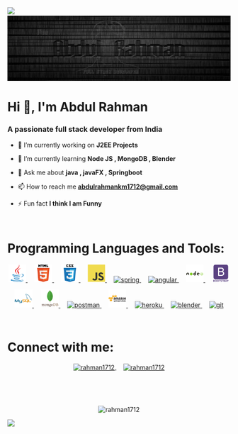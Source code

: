 <img src="https://capsule-render.vercel.app/api?type=waving&color=0:170B3B,100:FFFFD9&height=150&section=header&text=Hai%20Guys&fontSize=30&reversal=true&animation=blinking&fontColor=ffffff&fontAlign=90&fontAlignY=20" />

<img src="logo/arlogo.svg" alt="arlogo"/>

<h1 align="left">Hi 👋, I'm Abdul Rahman</h1>

<h3 align="left"> A passionate full stack developer from India</h3>

- 🔭 I’m currently working on **J2EE Projects**

- 🌱 I’m currently learning **Node JS , MongoDB , Blender**

- 💬 Ask me about **java , javaFX , Springboot**

- 📫 How to reach me **abdulrahmankm1712@gmail.com**

- ⚡ Fun fact **I think I am Funny**

<!-- <p>&nbsp; &nbsp;</p>  -->
<p>&nbsp; &nbsp;</p> 

<h1 align="left">Programming Languages and Tools:</h1>

<p align="center" style="color:red;"  class="parag"> 
    <p align="center"> 
        <a href="https://www.java.com" target="_blank"> 
            <img src="https://raw.githubusercontent.com/devicons/devicon/master/icons/java/java-original.svg" alt="java" width="40" height="40"/> 
        </a> 
        &nbsp; &nbsp;
        <a href="https://www.w3.org/html/" target="_blank"> 
            <img src="https://raw.githubusercontent.com/devicons/devicon/master/icons/html5/html5-original-wordmark.svg" alt="html5" width="40" height="40"/> 
        </a> 
        &nbsp; &nbsp;
        <a href="https://www.w3schools.com/css/" target="_blank"> 
            <img src="https://raw.githubusercontent.com/devicons/devicon/master/icons/css3/css3-original-wordmark.svg" alt="css3" width="40" height="40"/> 
        </a>
        &nbsp; &nbsp;
        <a href="https://developer.mozilla.org/en-US/docs/Web/JavaScript" target="_blank"> 
            <img src="https://raw.githubusercontent.com/devicons/devicon/master/icons/javascript/javascript-original.svg" alt="javascript" width="40" height="40"/> 
        </a>
        &nbsp; &nbsp;
        <a href="https://spring.io/" target="_blank"> 
            <img src="https://www.vectorlogo.zone/logos/springio/springio-icon.svg" alt="spring" width="40" height="40"/> 
        </a> 
        &nbsp; &nbsp;
        <a href="https://angular.io" target="_blank">
            <img src="https://angular.io/assets/images/logos/angular/angular.svg" alt="angular" width="40" height="40"/> 
        </a> 
        &nbsp; &nbsp;
        <a href="https://nodejs.org" target="_blank"> 
            <img src="https://raw.githubusercontent.com/devicons/devicon/master/icons/nodejs/nodejs-original-wordmark.svg" alt="nodejs" width="40" height="40"/> 
        </a> 
        &nbsp; &nbsp;
        <a href="https://getbootstrap.com" target="_blank"> 
            <img src="https://raw.githubusercontent.com/devicons/devicon/master/icons/bootstrap/bootstrap-plain-wordmark.svg" alt="bootstrap" width="40" height="40"/> 
        </a>
    </p>
    <p align="center"> 
        <a href="https://www.mysql.com/" target="_blank"> 
            <img src="https://raw.githubusercontent.com/devicons/devicon/master/icons/mysql/mysql-original-wordmark.svg" alt="mysql" width="40" height="40"/> 
        </a> 
        &nbsp; &nbsp;
        <a href="https://www.mongodb.com/" target="_blank"> 
            <img src="https://raw.githubusercontent.com/devicons/devicon/master/icons/mongodb/mongodb-original-wordmark.svg" alt="mongodb" width="40" height="40"/>
        </a> 
        &nbsp; &nbsp;
        <a href="https://postman.com" target="_blank"> 
            <img src="https://www.vectorlogo.zone/logos/getpostman/getpostman-icon.svg" alt="postman" width="40" height="40"/> 
        </a> 
        &nbsp; &nbsp;
        <a href="https://aws.amazon.com" target="_blank"> 
            <img src="https://raw.githubusercontent.com/devicons/devicon/master/icons/amazonwebservices/amazonwebservices-original-wordmark.svg" alt="aws" width="40" height="40"/>
        </a>
        &nbsp; &nbsp;
        <a href="https://heroku.com" target="_blank"> 
            <img src="https://www.vectorlogo.zone/logos/heroku/heroku-icon.svg" alt="heroku" width="40" height="40"/> 
        </a> 
        &nbsp; &nbsp;
        <a href="https://www.blender.org/" target="_blank"> 
            <img src="https://download.blender.org/branding/community/blender_community_badge_white.svg" alt="blender" width="40" height="40"/> 
        </a>
        &nbsp; &nbsp;
        <a href="https://git-scm.com/" target="_blank">
            <img src="https://www.vectorlogo.zone/logos/git-scm/git-scm-icon.svg" alt="git" width="40" height="40"/> 
        </a> 
    </p>
</p>
<!--         <p>&nbsp; &nbsp;</p>  -->
        <p>&nbsp; &nbsp;</p> 

<h1 align="left">Connect with me:</h1>
<p align="center">
    <a href="mailto:abdulrahmankm1712@gmail.com" target="_blank">
        <img align="center" src="logo/gmail.svg" alt="rahman1712" height="40" width="40" />
    </a>
    &nbsp; &nbsp;
    <a href="https://linkedin.com/in/rahman1712" target="_blank">
        <img align="center" src="logo/linkedin.svg" alt="rahman1712" height="40" width="40" />
    </a>
<!--     <a href="https://linkedin.com/in/rahman1712" target="_blank">
        <img align="center" src="https://raw.githubusercontent.com/rahuldkjain/github-profile-readme-generator/master/src/images/icons/Social/linked-in-alt.svg"            alt="rahman1712" height="30" width="40" />
    </a> -->
</p>
        <p>&nbsp; &nbsp;</p> 
        <p>&nbsp; &nbsp;</p> 

<p align="center">
    <img align="center" src="https://github-readme-stats.vercel.app/api/top-langs?username=rahman1712&show_icons=true&locale=en&layout=compact&theme=radical" alt="rahman1712" />
</p>

<!-- <p>
    <img align="center" src="https://github-readme-streak-stats.herokuapp.com/?user=rahman1712&theme=radical" alt="rahman1712" />
</p>

<p align="left"> 
    <img src="https://komarev.com/ghpvc/?username=rahman1712&label=Profile%20views&color=0e75b6&style=flat" alt="rahman1712" /> 
</p>

<p align="left"> 
    <a href="https://github.com/ryo-ma/github-profile-trophy">
        <img src="https://github-profile-trophy.vercel.app/?username=rahman1712&theme=radical" alt="rahman1712" />
    </a> 
</p> -->

<img src="https://capsule-render.vercel.app/api?type=waving&color=0:170B3B,100:FFFFD9&height=100&section=footer" />

